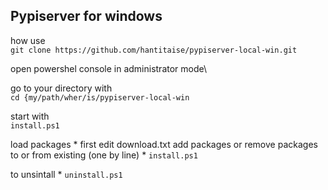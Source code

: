 ## Pypiserver for windows

how use \
```git clone https://github.com/hantitaise/pypiserver-local-win.git```

open powershel console in administrator mode\

go to your directory with \
```cd {my/path/wher/is/pypiserver-local-win```

start with \
```install.ps1```

load packages
    * first edit download.txt add packages or remove packages to or from  existing  (one by line)
    * ```install.ps1```

to unsintall
    * ```uninstall.ps1```